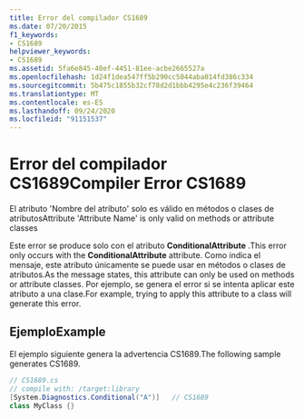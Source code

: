 ```yaml
---
title: Error del compilador CS1689
ms.date: 07/20/2015
f1_keywords:
- CS1689
helpviewer_keywords:
- CS1689
ms.assetid: 5fa6e845-40ef-4451-81ee-acbe2665527a
ms.openlocfilehash: 1d24f1dea547ff5b290cc5044aba014fd386c334
ms.sourcegitcommit: 5b475c1855b32cf78d2d1bbb4295e4c236f39464
ms.translationtype: MT
ms.contentlocale: es-ES
ms.lasthandoff: 09/24/2020
ms.locfileid: "91151537"
---
```

# <a name="compiler-error-cs1689"></a><span data-ttu-id="421c1-102">Error del compilador CS1689</span><span class="sxs-lookup"><span data-stu-id="421c1-102">Compiler Error CS1689</span></span>

<span data-ttu-id="421c1-103">El atributo 'Nombre del atributo' solo es válido en métodos o clases de atributos</span><span class="sxs-lookup"><span data-stu-id="421c1-103">Attribute 'Attribute Name' is only valid on methods or attribute classes</span></span>  
  
 <span data-ttu-id="421c1-104">Este error se produce solo con el atributo **ConditionalAttribute** .</span><span class="sxs-lookup"><span data-stu-id="421c1-104">This error only occurs with the **ConditionalAttribute** attribute.</span></span> <span data-ttu-id="421c1-105">Como indica el mensaje, este atributo únicamente se puede usar en métodos o clases de atributos.</span><span class="sxs-lookup"><span data-stu-id="421c1-105">As the message states, this attribute can only be used on methods or attribute classes.</span></span> <span data-ttu-id="421c1-106">Por ejemplo, se genera el error si se intenta aplicar este atributo a una clase.</span><span class="sxs-lookup"><span data-stu-id="421c1-106">For example, trying to apply this attribute to a class will generate this error.</span></span>  
  
## <a name="example"></a><span data-ttu-id="421c1-107">Ejemplo</span><span class="sxs-lookup"><span data-stu-id="421c1-107">Example</span></span>  

 <span data-ttu-id="421c1-108">El ejemplo siguiente genera la advertencia CS1689.</span><span class="sxs-lookup"><span data-stu-id="421c1-108">The following sample generates CS1689.</span></span>  
  
```csharp  
// CS1689.cs  
// compile with: /target:library  
[System.Diagnostics.Conditional("A")]   // CS1689  
class MyClass {}  
```
